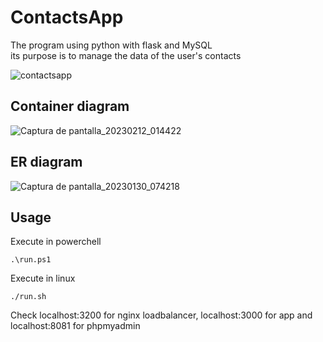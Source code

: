 # ContactsApp

The program using python with flask and MySQL  
its purpose is to manage the data of the user's contacts

![contactsapp](https://user-images.githubusercontent.com/65524105/214897613-e990d05d-686c-4cd1-ab59-7f61b1fb87ad.gif)


## Container diagram 
![Captura de pantalla_20230212_014422](https://user-images.githubusercontent.com/65524105/219829984-3518e498-f58d-42a5-a825-ccea484e1e22.png)

## ER diagram 
![Captura de pantalla_20230130_074218](https://user-images.githubusercontent.com/65524105/215480382-86c84281-167e-4590-b040-b6e94f3d88db.png)

## Usage
Execute in powerchell
```
.\run.ps1
```
Execute in linux
```
./run.sh
```
Check localhost:3200 for nginx loadbalancer, localhost:3000 for app and localhost:8081 for phpmyadmin
